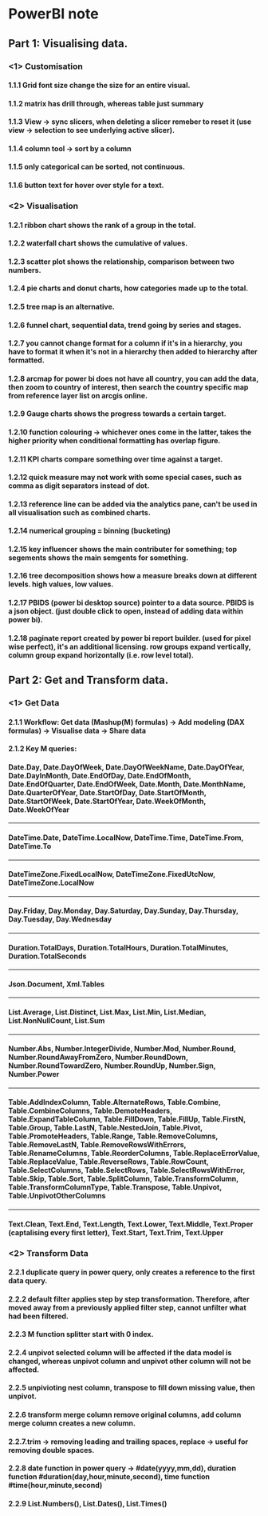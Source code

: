 # PowerBI note

## Part 1: Visualising data. 

### <1> Customisation
#### 1.1.1 Grid font size change the size for an entire visual. 

#### 1.1.2 matrix has drill through, whereas table just summary

#### 1.1.3 View -> sync slicers, when deleting a slicer remeber to reset it (use view -> selection to see underlying active slicer). 

#### 1.1.4 column tool -> sort by a column
#### 1.1.5 only categorical can be sorted, not continuous. 
#### 1.1.6 button text for hover over style for a text. 

### <2> Visualisation
#### 1.2.1 ribbon chart shows the rank of a group in the total.
#### 1.2.2 waterfall chart shows the cumulative of values.
#### 1.2.3 scatter plot shows the relationship, comparison between two numbers. 
#### 1.2.4 pie charts and donut charts, how categories made up to the total. 
#### 1.2.5 tree map is an alternative.
#### 1.2.6 funnel chart, sequential data, trend going by series and stages. 
#### 1.2.7 you cannot change format for a column if it's in a hierarchy, you have to format it when it's not in a hierarchy then added to hierarchy after formatted. 

#### 1.2.8 arcmap for power bi does not have all country, you can add the data, then zoom to country of interest, then search the country specific map from reference layer list on arcgis online. 

#### 1.2.9 Gauge charts shows the progress towards a certain target.
#### 1.2.10 function colouring -> whichever ones come in the latter, takes the higher priority when conditional formatting has overlap figure. 

#### 1.2.11 KPI charts compare something over time against a target. 
#### 1.2.12 quick measure may not work with some special cases, such as comma as digit separators instead of dot. 

#### 1.2.13 reference line can be added via the analytics pane, can't be used in all visualisation such as combined charts. 

#### 1.2.14 numerical grouping = binning (bucketing)
#### 1.2.15 key influencer shows the main contributer for something; top segements shows  the main semgents for something.

#### 1.2.16 tree decomposition shows how a measure breaks down at different levels. high values, low values. 
#### 1.2.17 PBIDS (power bi desktop source) pointer to a data source. PBIDS is a json object. (just double click to open, instead of adding data within power bi).
#### 1.2.18 paginate report created by power bi report builder. (used for pixel wise perfect), it's an additional licensing. row groups expand vertically, column group expand horizontally (i.e. row level total). 


## Part 2: Get and Transform data.

### <1> Get Data

#### 2.1.1 Workflow: Get data (Mashup(M) formulas) -> Add modeling (DAX formulas) -> Visualise data -> Share data

#### 2.1.2 Key M queries: 
#### Date.Day, Date.DayOfWeek, Date.DayOfWeekName, Date.DayOfYear, Date.DayInMonth, Date.EndOfDay, Date.EndOfMonth, Date.EndOfQuarter, Date.EndOfWeek, Date.Month, Date.MonthName, Date.QuarterOfYear, Date.StartOfDay, Date.StartOfMonth, Date.StartOfWeek, Date.StartOfYear, Date.WeekOfMonth, Date.WeekOfYear
____________________________________________________________________
#### DateTime.Date, DateTime.LocalNow, DateTime.Time, DateTime.From, DateTime.To
____________________________________________________________________

#### DateTimeZone.FixedLocalNow, DateTimeZone.FixedUtcNow, DateTimeZone.LocalNow
____________________________________________________________________

#### Day.Friday, Day.Monday, Day.Saturday, Day.Sunday, Day.Thursday, Day.Tuesday, Day.Wednesday
____________________________________________________________________

#### Duration.TotalDays, Duration.TotalHours, Duration.TotalMinutes, Duration.TotalSeconds
____________________________________________________________________

#### Json.Document, Xml.Tables
____________________________________________________________________
#### List.Average, List.Distinct, List.Max, List.Min, List.Median, List.NonNullCount, List.Sum
____________________________________________________________________
#### Number.Abs, Number.IntegerDivide, Number.Mod, Number.Round, Number.RoundAwayFromZero, Number.RoundDown, Number.RoundTowardZero, Number.RoundUp, Number.Sign, Number.Power
____________________________________________________________________
#### Table.AddIndexColumn, Table.AlternateRows, Table.Combine, Table.CombineColumns, Table.DemoteHeaders, Table.ExpandTableColumn, Table.FillDown, Table.FillUp, Table.FirstN, Table.Group, Table.LastN, Table.NestedJoin, Table.Pivot, Table.PromoteHeaders, Table.Range, Table.RemoveColumns, Table.RemoveLastN, Table.RemoveRowsWithErrors, Table.RenameColumns, Table.ReorderColumns, Table.ReplaceErrorValue, Table.ReplaceValue, Table.ReverseRows, Table.RowCount, Table.SelectColumns, Table.SelectRows, Table.SelectRowsWithError, Table.Skip, Table.Sort, Table.SplitColumn, Table.TransformColumn, Table.TransformColumnType, Table.Transpose, Table.Unpivot, Table.UnpivotOtherColumns
____________________________________________________________________
#### Text.Clean, Text.End, Text.Length, Text.Lower, Text.Middle, Text.Proper (captalising every first letter), Text.Start, Text.Trim, Text.Upper


### <2> Transform Data
#### 2.2.1 duplicate query in power query, only creates a reference to the first data query.

     


#### 2.2.2 default filter applies step by step transformation. Therefore, after moved away from a previously applied filter step, cannot unfilter what had been filtered. 
#### 2.2.3 M function splitter start with 0 index. 
#### 2.2.4 unpivot selected column will be affected if the data model is changed, whereas unpivot column and unpivot other column will not be affected. 
#### 2.2.5 unpivioting nest column, transpose to fill down missing value, then unpivot.
#### 2.2.6 transform merge column remove original columns, add column merge column creates a new column.

#### 2.2.7.trim -> removing leading and trailing spaces, replace -> useful for removing double spaces. 

#### 2.2.8 date function in power query -> #date(yyyy,mm,dd), duration function #duration(day,hour,minute,second), time function #time(hour,minute,second)

#### 2.2.9 List.Numbers(), List.Dates(), List.Times()

